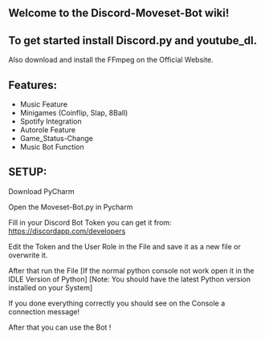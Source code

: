 ## Welcome to the Discord-Moveset-Bot wiki!

## To get started install Discord.py and youtube_dl.

Also download and install the FFmpeg on the Official Website.

## Features:

- Music Feature
- Minigames (Coinflip, Slap, 8Ball)
- Spotify Integration
- Autorole Feature
- Game_Status-Change
- Music Bot Function

## SETUP:

Download PyCharm

Open the Moveset-Bot.py in Pycharm

Fill in your Discord Bot Token you can get it from: https://discordapp.com/developers

Edit the Token and the User Role in the File and save it as a new file or overwrite it.

After that run the File [If the normal python console not work open it in the IDLE Version of Python] [Note: You should have the latest Python version installed on your System]

If you done everything correctly you should see on the Console a connection message!

After that you can use the Bot !
